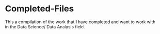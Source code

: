 # Completed-Files
This a compilation of the work that I have completed and want to work with in the Data Science/ Data Analysis field.
